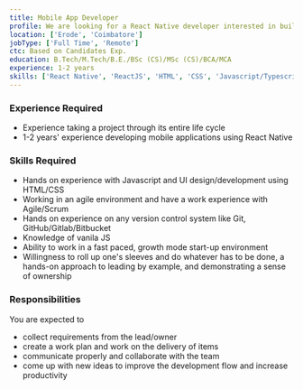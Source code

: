 ```yaml
---
title: Mobile App Developer
profile: We are looking for a React Native developer interested in building performant mobile apps on both the iOS and Android platforms. You will be responsible for architecting and building these applications, as well as coordinating with the teams responsible for other layers of the product infrastructure. Building a product is a highly collaborative effort, and as such, a strong team player with a commitment to perfection is required.
location: ['Erode', 'Coimbatore']
jobType: ['Full Time', 'Remote']
ctc: Based on Candidates Exp.
education: B.Tech/M.Tech/B.E./BSc (CS)/MSc (CS)/BCA/MCA
experience: 1-2 years
skills: ['React Native', 'ReactJS', 'HTML', 'CSS', 'Javascript/Typescript']
---
```

### Experience Required
  - Experience taking a project through its entire life cycle
  - 1-2 years' experience developing mobile applications using React Native

### Skills Required
  - Hands on experience with Javascript and UI design/development using HTML/CSS
  - Working in an agile environment and have a work experience with Agile/Scrum
  - Hands on experience on any version control system like Git, GitHub/Gitlab/Bitbucket
  - Knowledge of vanila JS
  - Ability to work in a fast paced, growth mode start-up environment
  - Willingness to roll up one's sleeves and do whatever has to be done, a hands-on approach to leading by example, and demonstrating a sense of ownership

### Responsibilities
You are expected to 
  - collect requirements from the lead/owner
  - create a work plan and work on the delivery of items
  - communicate properly and collaborate with the team
  - come up with new ideas to improve the development flow and increase productivity
